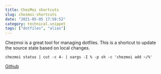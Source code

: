 ```yaml
---
title: ChezMoi shortcuts
slug: chezmoi-shortcuts
date: "2021-05-05 17:58:52"
category: technical.snippet
tags: ["dotfiles", "alias"]
---
```


Chezmoi is a great tool for managing dotfiles. This is a shortcut to update the source state based on local changes.

`chezmoi status | cut -c 4- | xargs -I % -p sh -c 'chezmoi add ~/%'`

[Github](https://github.com/twpayne/chezmoi)
